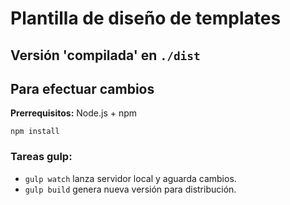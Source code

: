 # Plantilla de diseño de templates

## Versión 'compilada' en `./dist`

## Para efectuar cambios

**Prerrequisitos:** Node.js + npm

`npm install`

### Tareas gulp:

+ `gulp watch` lanza servidor local y aguarda cambios.
+ `gulp build` genera nueva versión para distribución.
